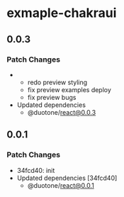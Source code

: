# exmaple-chakraui

## 0.0.3

### Patch Changes

- - redo preview styling
  - fix preview examples deploy
  - fix preview bugs
- Updated dependencies
  - @duotone/react@0.0.3

## 0.0.1

### Patch Changes

- 34fcd40: init
- Updated dependencies [34fcd40]
  - @duotone/react@0.0.1
